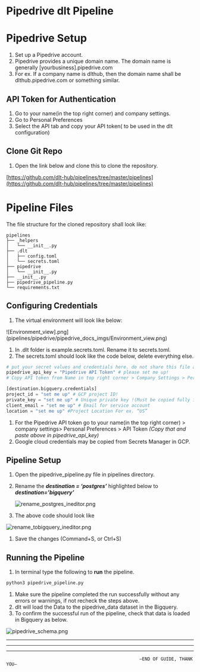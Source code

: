 # Pipedrive dlt Pipeline

# **Pipedrive Setup**

1. Set up a Pipedrive account.
2. Pipedrive provides a unique domain name. The domain name is generally [yourbusiness].pipedrive.com
3. For ex. If a company name is dlthub, then the domain name shall be dlthub.pipedrive.com or something similar.

## API Token for Authentication

1. Go to your name(in the top right corner) and company settings.
2. Go to Personal Preferences
3. Select the API tab and copy your API token( to be used in the dlt configuration)

## Clone Git Repo

1. Open the link below and clone this to clone the repository.

[https://github.com/dlt-hub/pipelines/tree/master/pipelines](https://github.com/dlt-hub/pipelines/tree/master/pipelines) 

# Pipeline Files

The file structure for the cloned repository shall look like:

```
pipelines
├── _helpers
│   └── __init__.py
├── .dlt
│   ├── config.toml
│   └── secrets.toml
├── pipedrive
│   └── __init__.py
├── __init__.py
├── pipedrive_pipeline.py
└── requirements.txt
```

## Configuring Credentials

1. The virtual environment  will look like below:

![Environment_view].png](pipelines/pipedrive/pipedrive_docs_imgs/Environment_view.png)

1. In .dlt folder is example.secrets.toml. Rename it to secrets.toml.
2. The secrets.toml should look like the code below, delete everything else.

```python
# put your secret values and credentials here. do not share this file and do not push it to github
pipedrive_api_key = "Pipedrive API Token" # please set me up!
# Copy API token from Name in top right corner > Company Settings > Personal Pre-frences > API token

[destination.bigquery.credentials]
project_id = "set me up" # GCP project ID!
private_key = "set me up" # Unique private key !(Must be copied fully including BEGIN and END PRIVATE KEY)
client_email = "set me up" # Email for service account
location = "set me up" #Project Location For ex. “US”

```

1. For the Pipedrive API token go to your name(in the top right corner) > company settings> Personal Preferences > API Token *(Copy that and paste above in pipedrive_api_key)* 
2. Google cloud credentials may be copied from Secrets Manager in GCP.

## Pipeline Setup

1. Open the pipedrive_pipeline.py file in pipelines directory.
2. Rename the ***destination = ‘postgres’*** highlighted below to ***destination=’bigquery’***
    
    ![rename_postgres_ineditor.png](/Users/radheshyaam/Documents/documentations/Cloned_for_docs/pipelines/pipedrive/pipedrive_docs_imgs/rename_postgres_ineditor.png)
    
3. The above code should look like

![rename_tobigquery_ineditor.png](/Users/radheshyaam/Documents/documentations/Cloned_for_docs/pipelines/pipedrive/pipedrive_docs_imgs/rename_postgres_ineditor.png)

1. Save the changes (Command+S, or Ctrl+S)

## Running the Pipeline

1. In terminal type the following to **run** the pipeline. 

```bash
python3 pipedrive_pipeline.py
```

1. Make sure the pipeline completed the run successfully without any errors or warnings, if not recheck the steps above.
2. dlt will load the Data to the pipedrive_data dataset in the Bigquery.
3. To confirm the successful run of the pipeline, check that data is loaded in Bigquery as below.

![pipedrive_schema.png](/Users/radheshyaam/Documents/documentations/Cloned_for_docs/pipelines/pipedrive/pipedrive_docs_imgs/pipedrive_schema.png)

---

---

---

                                                      —END OF GUIDE, THANK YOU—